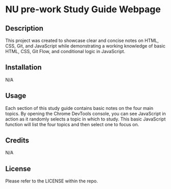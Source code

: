 # NU pre-work Study Guide Webpage

## Description

This project was created to showcase clear and concise notes on HTML, CSS, Git, and JavaScript while demonstrating a working knowledge of basic HTML, CSS, Git Flow, and conditional logic in JavaScript.


## Installation

N/A

## Usage

Each section of this study guide contains basic notes on the four main topics. By opening the Chrome DevTools console, you can see JavaScript in action as it randomly selects a topic in which to study. This basic JavaScript function will list the four topics and then select one to focus on.

## Credits

N/A

## License

Please refer to the LICENSE within the repo.

